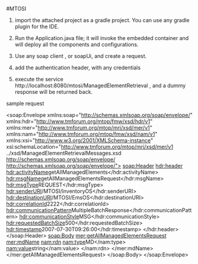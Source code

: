 #MTOSI

1) import the attached project as a gradle project. You can use any gradle plugin for the IDE. 
2) Run the Application.java file; it will invoke the embedded container and will deploy all the components and configurations.

3) Use any soap client , or soapUi, and create a request.
4) add the authentication header, with any credentials
5) execute the service http://localhost:8080/mtosi/ManagedElementRetrieval , and a dummy response will be returned back.


sample request
<?xml version="1.0" encoding="UTF-8"?>
<soap:Envelope xmlns:soap="http://schemas.xmlsoap.org/soap/envelope/" xmlns:hdr="http://www.tmforum.org/mtop/fmw/xsd/hdr/v1" xmlns:mer="http://www.tmforum.org/mtop/mri/xsd/mer/v1" xmlns:nam="http://www.tmforum.org/mtop/fmw/xsd/nam/v1" xmlns:xsi="http://www.w3.org/2001/XMLSchema-instance" xsi:schemaLocation="http://www.tmforum.org/mtop/mri/xsd/mer/v1 ../xsd/ManagedElementRetrievalMessages.xsd http://schemas.xmlsoap.org/soap/envelope/ http://schemas.xmlsoap.org/soap/envelope/">
  <soap:Header>
    <hdr:header>
      <hdr:activityName>getAllManagedElements</hdr:activityName>
      <hdr:msgName>getAllManagedElementsRequest</hdr:msgName>
      <hdr:msgType>REQUEST</hdr:msgType>
      <hdr:senderURI>/MTOSI/InventoryOS</hdr:senderURI>
      <hdr:destinationURI>/MTOSI/EmsOS</hdr:destinationURI>
      <hdr:correlationId>2222</hdr:correlationId>
      <hdr:communicationPattern>MultipleBatchResponse</hdr:communicationPattern>
      <hdr:communicationStyle>MSG</hdr:communicationStyle>
      <hdr:requestedBatchSize>500</hdr:requestedBatchSize>
      <hdr:timestamp>2007-07-30T09:26:00</hdr:timestamp>
    </hdr:header>
  </soap:Header>
  <soap:Body>
    <mer:getAllManagedElementsRequest>
      <mer:mdName>
        <nam:rdn>
          <nam:type>MD</nam:type>
          <nam:value>string</nam:value>
        </nam:rdn>
      </mer:mdName>
    </mer:getAllManagedElementsRequest>
  </soap:Body>
</soap:Envelope>